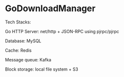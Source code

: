 # GoDownloadManager

Tech Stacks:

Go HTTP Server: net/http + JSON-RPC  using pjrpc/pjrpc

Database: MySQL

Cache: Redis

Message queue: Kafka

Block storage: local file system + S3
